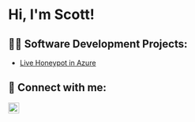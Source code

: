 <h1>Hi, I'm Scott! 

<h2>👨‍💻 Software Development Projects:</h2>

  - [Live Honeypot in Azure](https://github.com/joshmadakor1/Algorithms-Practice)

<h2> 🤳 Connect with me:</h2>

[<img align="left" alt="ScottSlivnik | LinkedIn" width="22px" src="https://cdn.jsdelivr.net/npm/simple-icons@v3/icons/linkedin.svg" />][linkedin]

[linkedin]: https://www.linkedin.com/in/scott-slivnik-772b92190/
